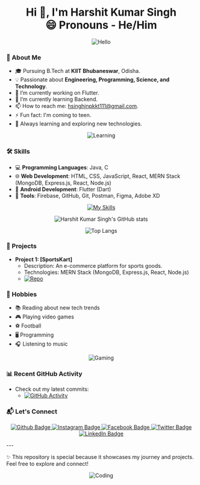 <h1 align="center">Hi 👋, I'm Harshit Kumar Singh <br> 😄 Pronouns - He/Him</h1>


<p align="center">
  <img src="https://media.giphy.com/media/ASd0Ukj0y3qMM/giphy.gif" alt="Hello">
</p>

### 🚀 About Me
- 🎓 Pursuing B.Tech at **KIIT Bhubaneswar**, Odisha.
- 💡 Passionate about **Engineering, Programming, Science, and Technology**.
- 🔭 I’m currently working on Flutter.
- 🌱 I’m currently learning Backend.
- 📫 How to reach me: hsinghjnpkkt111@gmail.com.
- ⚡ Fun fact: I'm coming to teen.
- 🌱 Always learning and exploring new technologies.

<p align="center">
  <img src="https://media.giphy.com/media/SWoSkN6DxTszqIKEqv/giphy.gif" alt="Learning">
</p>

### 🛠️ Skills
- 💻 **Programming Languages**: Java, C
- 🌐 **Web Development**: HTML, CSS, JavaScript, React, MERN Stack (MongoDB, Express.js, React, Node.js)
- 📱 **Android Development**: Flutter (Dart)
- 🔧 **Tools**: Firebase, GitHub, Git, Postman, Figma, Adobe XD

<p align="center">
  <a href="https://skillicons.dev">
    <img src="https://skillicons.dev/icons?i=flutter,firebase,github,html,css,js,,C,java,xd&perline=5" alt="My Skills">
  </a>
</p>

<p align="center">
  <img src="https://github-readme-stats.vercel.app/api?username=HarshittSinghh&show_icons=true&theme=dark" alt="Harshit Kumar Singh's GitHub stats">
</p>
<p align="center">
  <img src="https://github-readme-stats.vercel.app/api/top-langs/?username=HarshittSinghh&theme=dark" alt="Top Langs">
</p>

### 📂 Projects
- **Project 1: [SportsKart]**
  - Description: An e-commerce platform for sports goods.
  - Technologies: MERN Stack (MongoDB, Express.js, React, Node.js)
  - [![Repo](https://img.shields.io/badge/GitHub-Repository-blue)](https://github.com/your-profile/project-1)

### 🎨 Hobbies
- 📚 Reading about new tech trends
- 🎮 Playing video games
- ⚽ Football
- 🖥️ Programming
- 🎧 Listening to music

<p align="center">
  <img src="https://media.giphy.com/media/mW05nwEyXLP0Y/giphy.gif" alt="Gaming">
</p>

### 📊 Recent GitHub Activity
- Check out my latest commits:
  - [![GitHub Activity](https://img.shields.io/github/last-commit/HarshittSinghh)](https://github.com/HarshittSinghh)

### 📬 Let's Connect
<p align="center" id="badges">
  <a href="https://github.com/HarshittSinghh">
    <img src="https://img.shields.io/badge/Github-white?style=for-the-badge&logo=Github&logoColor=black" alt="Github Badge">
  </a>
  <a href="https://www.instagram.com/HarshittSinghh">
    <img src="https://img.shields.io/badge/Instagram-purple?style=for-the-badge&logo=instagram&logoColor=white" alt="Instagram Badge">
  </a>
  <a href="https://fb.com/">
    <img src="https://img.shields.io/badge/Facebook-blue?style=for-the-badge&logo=facebook&logoColor=white" alt="Facebook Badge">
  </a>
  <a href="https://twitter.com/HarshittSinghh">
    <img src="https://img.shields.io/badge/Twitter-blue?style=for-the-badge&logo=twitter&logoColor=white" alt="Twitter Badge">
  </a>
  <a href="https://www.linkedin.com/in/harshit-kumar-singh-46511022b?utm_source=share&utm_campaign=share_via&utm_content=profile&utm_medium=android_app">
    <img src="https://img.shields.io/badge/LinkedIn-Connect-blue" alt="LinkedIn Badge">
  </a>
</p>
---

✨ This repository is special because it showcases my journey and projects. Feel free to explore and connect!

<p align="center">
  <img src="https://media.giphy.com/media/iIqmM5tTjmpOB9mpbn/giphy.gif" alt="Coding">
</p>
